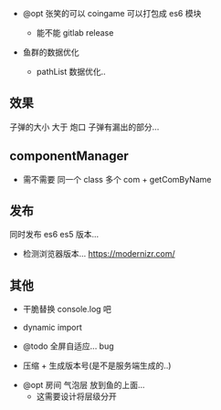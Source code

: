 -   @opt 张笑的可以 coingame 可以打包成 es6 模块

    -   能不能 gitlab release

-   鱼群的数据优化
    -   pathList 数据优化..

## 效果

子弹的大小 大于 炮口 子弹有漏出的部分...

## componentManager

-   需不需要 同一个 class 多个 com + getComByName

## 发布

同时发布 es6 es5 版本...

-   检测浏览器版本... https://modernizr.com/

## 其他

-   干脆替换 console.log 吧

-   dynamic import

-   @todo 全屏自适应... bug

*   压缩 + 生成版本号(是不是服务端生成的..)

-   @opt 房间 气泡层 放到鱼的上面...
    -   这需要设计将层级分开
